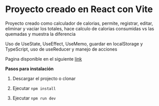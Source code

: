# Proyecto creado en React con Vite

Proyecto creado como calculador de calorias, permite, registrar, editar, eliminar y vaciar los totales, hace calculo de calorias consumidas vs las quemadas y muestra la diferencia

Uso de UseState, UseEffect, UseMemo, guardar en localStorage y TypeScript, uso de useReducer y manejo de acciones

Pagina disponible en el siguiente [link](https://66b0eb8842913a1526a1d9e2--endearing-alfajores-b1d71a.netlify.app/)

**Pasos para instalación**

1. Descargar el projecto o clonar

2. Ejecutar `npm install`

3. Ejecutar `npm run dev`
